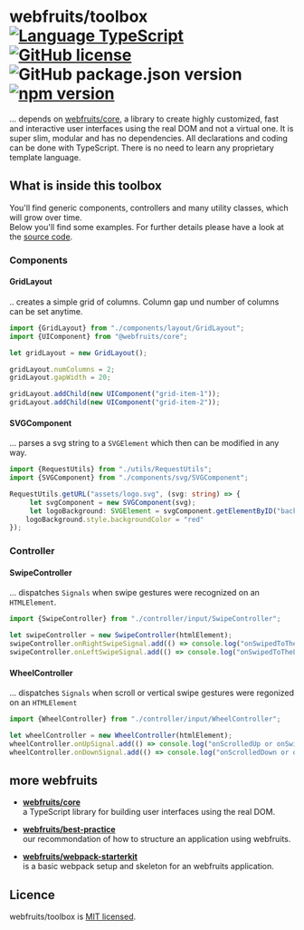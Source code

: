 # webfruits/toolbox &nbsp; [![Language TypeScript](https://img.shields.io/badge/language-TypeScript-green.svg)](https://www.typescriptlang.org) [![GitHub license](https://img.shields.io/badge/license-MIT-green.svg)](./LICENSE) ![GitHub package.json version](https://img.shields.io/github/package-json/v/webfruits/toolbox.svg?color=green&label=master&logo=github) [![npm version](https://img.shields.io/npm/v/@webfruits/toolbox.svg?color=green)](https://www.npmjs.com/package/react) 

... depends on [webfruits/core](https://github.com/webfruits/core), a library to create highly customized, fast and interactive user interfaces using the real DOM and not a virtual one. It is super slim, modular and has no dependencies. All declarations and coding can be done with TypeScript. There is no need to learn any proprietary template language.

## What is inside this toolbox
You'll find generic components, controllers and many utility classes, which will grow over time.  
Below you'll find some examples. For further details please have a look at the [source code](src).  

### Components
#### GridLayout
.. creates a simple grid of columns. Column gap und number of columns can be set anytime.  
```typescript
import {GridLayout} from "./components/layout/GridLayout";
import {UIComponent} from "@webfruits/core";

let gridLayout = new GridLayout();

gridLayout.numColumns = 2;
gridLayout.gapWidth = 20;

gridLayout.addChild(new UIComponent("grid-item-1"));
gridLayout.addChild(new UIComponent("grid-item-2"));
```
#### SVGComponent
... parses a svg string to a `SVGElement` which then can be modified in any way. 
```typescript
import {RequestUtils} from "./utils/RequestUtils";
import {SVGComponent} from "./components/svg/SVGComponent";

RequestUtils.getURL("assets/logo.svg", (svg: string) => {
     let svgComponent = new SVGComponent(svg);
     let logoBackground: SVGElement = svgComponent.getElementByID("background");
    logoBackground.style.backgroundColor = "red"
});
```
### Controller
#### SwipeController
... dispatches `Signals` when swipe gestures were recognized on an `HTMLElement`.
```typescript
import {SwipeController} from "./controller/input/SwipeController";

let swipeController = new SwipeController(htmlElement);
swipeController.onRightSwipeSignal.add(() => console.log("onSwipedToTheRight"));
swipeController.onLeftSwipeSignal.add(() => console.log("onSwipedToTheLeft"));
```
#### WheelController
... dispatches `Signals` when scroll or vertical swipe gestures were regonized on an `HTMLElement` 
```typescript
import {WheelController} from "./controller/input/WheelController";

let wheelController = new WheelController(htmlElement);
wheelController.onUpSignal.add(() => console.log("onScrolledUp or onSwipedUp"));
wheelController.onDownSignal.add(() => console.log("onScrolledDown or onSwipedDown"));
```

## more webfruits

- **[webfruits/core](https://github.com/webfruits/core)**  
a TypeScript library for building user interfaces using the real DOM.

- **[webfruits/best-practice](https://github.com/webfruits/best-practice)**  
our recommondation of how to structure an application using webfruits.

- **[webfruits/webpack-starterkit](https://github.com/webfruits/webpack-starterkit)**  
is a basic webpack setup and skeleton for an webfruits application.


## Licence
webfruits/toolbox is [MIT licensed](./LICENSE).
